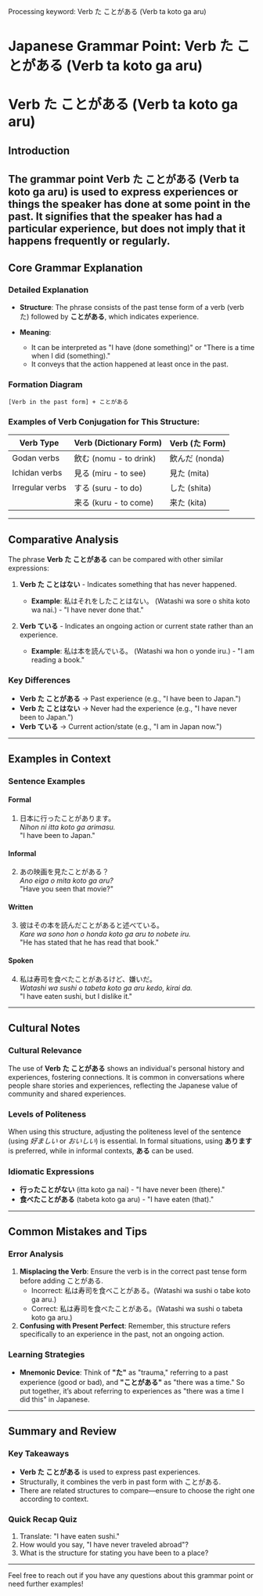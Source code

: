 Processing keyword: Verb た ことがある (Verb ta koto ga aru)
# Japanese Grammar Point: Verb た ことがある (Verb ta koto ga aru)
# Verb た ことがある (Verb ta koto ga aru)
## Introduction
The grammar point **Verb た ことがある** (Verb ta koto ga aru) is used to express experiences or things the speaker has done at some point in the past. It signifies that the speaker has had a particular experience, but does not imply that it happens frequently or regularly.
---
## Core Grammar Explanation
### Detailed Explanation
- **Structure**: The phrase consists of the past tense form of a verb (verb た) followed by **ことがある**, which indicates experience.
  
- **Meaning**: 
  - It can be interpreted as "I have (done something)" or "There is a time when I did (something)."
  - It conveys that the action happened at least once in the past.
### Formation Diagram
```
[Verb in the past form] + ことがある
```
### Examples of Verb Conjugation for This Structure:
| Verb Type         | Verb (Dictionary Form) | Verb (た Form)      |
|-------------------|------------------------|-----------------------|
| Godan verbs       | 飲む (nomu - to drink) | 飲んだ (nonda)        |
| Ichidan verbs     | 見る (miru - to see)   | 見た (mita)           |
| Irregular verbs    | する (suru - to do)    | した (shita)         |
|                    | 来る (kuru - to come)  | 来た (kita)          |
---
## Comparative Analysis
The phrase **Verb た ことがある** can be compared with other similar expressions:
1. **Verb た ことはない** - Indicates something that has never happened.
   - **Example**: 私はそれをしたことはない。 (Watashi wa sore o shita koto wa nai.) - "I have never done that."
   
2. **Verb ている** - Indicates an ongoing action or current state rather than an experience.
   - **Example**: 私は本を読んでいる。 (Watashi wa hon o yonde iru.) - "I am reading a book."
### Key Differences
- **Verb た ことがある** → Past experience (e.g., "I have been to Japan.")
- **Verb た ことはない** → Never had the experience (e.g., "I have never been to Japan.")
- **Verb ている** → Current action/state (e.g., "I am in Japan now.")
---
## Examples in Context
### Sentence Examples
#### Formal
1. 日本に行ったことがあります。  
   *Nihon ni itta koto ga arimasu.*  
   "I have been to Japan."
#### Informal
2. あの映画を見たことがある？  
   *Ano eiga o mita koto ga aru?*  
   "Have you seen that movie?"
#### Written
3. 彼はその本を読んだことがあると述べている。  
   *Kare wa sono hon o honda koto ga aru to nobete iru.*  
   "He has stated that he has read that book."
#### Spoken
4. 私は寿司を食べたことがあるけど、嫌いだ。  
   *Watashi wa sushi o tabeta koto ga aru kedo, kirai da.*  
   "I have eaten sushi, but I dislike it."
---
## Cultural Notes
### Cultural Relevance
The use of **Verb た ことがある** shows an individual's personal history and experiences, fostering connections. It is common in conversations where people share stories and experiences, reflecting the Japanese value of community and shared experiences.
### Levels of Politeness
When using this structure, adjusting the politeness level of the sentence (using *好ましい* or *おいしい*) is essential. In formal situations, using **あります** is preferred, while in informal contexts, **ある** can be used.
### Idiomatic Expressions
- **行ったことがない** (itta koto ga nai) - "I have never been (there)."
- **食べたことがある** (tabeta koto ga aru) - "I have eaten (that)."
---
## Common Mistakes and Tips
### Error Analysis
1. **Misplacing the Verb**: Ensure the verb is in the correct past tense form before adding ことがある.
   - Incorrect: 私は寿司を食べことがある。(Watashi wa sushi o tabe koto ga aru.)
   - Correct: 私は寿司を食べたことがある。(Watashi wa sushi o tabeta koto ga aru.)
2. **Confusing with Present Perfect**: Remember, this structure refers specifically to an experience in the past, not an ongoing action.
### Learning Strategies
- **Mnemonic Device**: Think of **"た"** as "trauma," referring to a past experience (good or bad), and **"ことがある"** as "there was a time." So put together, it’s about referring to experiences as "there was a time I did this" in Japanese.
---
## Summary and Review
### Key Takeaways
- **Verb た ことがある** is used to express past experiences.
- Structurally, it combines the verb in past form with ことがある.
- There are related structures to compare—ensure to choose the right one according to context.
### Quick Recap Quiz
1. Translate: "I have eaten sushi."
2. How would you say, "I have never traveled abroad"?
3. What is the structure for stating you have been to a place?
---
Feel free to reach out if you have any questions about this grammar point or need further examples!

